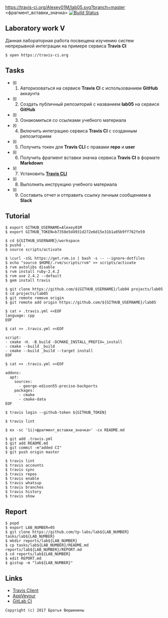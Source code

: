 https://travis-ci.org/Alexey01M/lab05.svg?branch=master
<фрагмент_вставки_значка>
[![Build Status](https://travis-ci.org/Alexey01M/lab05.svg?branch=master)](https://travis-ci.org/Alexey01M/lab05)
## Laboratory work V

Данная лабораторная работа посвещена изучению систем непрерывной интеграции на примере сервиса **Travis CI**

```ShellSession
$ open https://travis-ci.org
```

## Tasks

- [X] 1. Авторизоваться на сервисе **Travis CI** с использованием **GitHub** аккаунта
- [X] 2. Создать публичный репозиторий с названием **lab05** на сервисе **GitHub**
- [X] 3. Ознакомиться со ссылками учебного материала
- [X] 4. Включить интеграцию сервиса **Travis CI** с созданным репозиторием
- [X] 5. Получить токен для **Travis CLI** с правами **repo** и **user**
- [X] 6. Получить фрагмент вставки значка сервиса **Travis CI** в формате **Markdown**
- [X] 7. Установить [**Travis CLI**](https://github.com/travis-ci/travis.rb#installation)
- [X] 8. Выполнить инструкцию учебного материала
- [X] 9. Составить отчет и отправить ссылку личным сообщением в **Slack**

## Tutorial

```ShellSession
$ export GITHUB_USERNAME=Alexey01M
$ export GITHUB_TOKEN=b7358e5d4931d272e6d15e31b1a05b9ff762fe59
```

```ShellSession
$ cd ${GITHUB_USERNAME}/workspace
$ pushd .
$ source scripts/activate
```

```ShellSession
$ \curl -sSL https://get.rvm.io | bash -s -- --ignore-dotfiles
$ echo "source $HOME/.rvm/scripts/rvm" >> scripts/activate
$ rvm autolibs disable
$ rvm install ruby-2.4.2
$ rvm use 2.4.2 --default
$ gem install travis
```

```ShellSession
$ git clone https://github.com/${GITHUB_USERNAME}/lab04 projects/lab05
$ cd projects/lab05
$ git remote remove origin
$ git remote add origin https://github.com/${GITHUB_USERNAME}/lab05
```

```ShellSession
$ cat > .travis.yml <<EOF
language: cpp
EOF
```

```ShellSession
$ cat >> .travis.yml <<EOF

script:
- cmake -H. -B_build -DCMAKE_INSTALL_PREFIX=_install
- cmake --build _build
- cmake --build _build --target install
EOF
```

```ShellSession
$ cat >> .travis.yml <<EOF

addons:
  apt:
    sources:
      - george-edison55-precise-backports
    packages:
      - cmake
      - cmake-data
EOF
```

```ShellSession
$ travis login --github-token ${GITHUB_TOKEN}
```

```ShellSession
$ travis lint
```

```ShellSession
$ ex -sc '1i|<фрагмент_вставки_значка>' -cx README.md
```

```ShellSession
$ git add .travis.yml
$ git add README.md
$ git commit -m"added CI"
$ git push origin master
```

```ShellSession
$ travis lint
$ travis accounts
$ travis sync
$ travis repos
$ travis enable
$ travis whatsup
$ travis branches
$ travis history
$ travis show
```

## Report

```ShellSession
$ popd
$ export LAB_NUMBER=05
$ git clone https://github.com/tp-labs/lab${LAB_NUMBER} tasks/lab${LAB_NUMBER}
$ mkdir reports/lab${LAB_NUMBER}
$ cp tasks/lab${LAB_NUMBER}/README.md reports/lab${LAB_NUMBER}/REPORT.md
$ cd reports/lab${LAB_NUMBER}
$ edit REPORT.md
$ gistup -m "lab${LAB_NUMBER}"
```

## Links

- [Travis Client](https://github.com/travis-ci/travis.rb)
- [AppVeyour](https://www.appveyor.com/)
- [GitLab CI](https://about.gitlab.com/gitlab-ci/)

```
Copyright (c) 2017 Братья Вершинины
```
